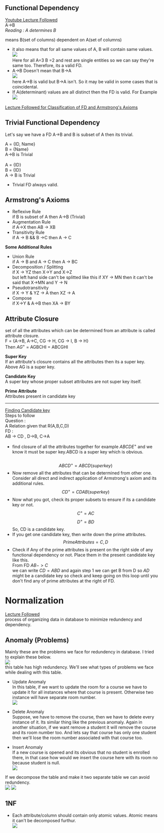 ## Functional Dependency
[Youtube Lecture Followed](https://www.youtube.com/watch?v=dR-jJimWWHA)<br>
A->B<br>
*Reading : A determines B* <br> 

means B(set of columns) dependent on A(set of columns)
- it also means that for all same values of A, B will contain same values.<br>
![](xyz.png)<br>
Here for all A=3 B =2 and rest are single entities so we can say they're same too. Therefore, its a valid FD.<br>
- A->B Doesn't mean that B->A<br>
![](123.png)<br>
here A->B is valid but B->A isn't. So it may be valid in some cases that is coincidental.<br>
- If A(determinant) values are all distinct then the FD is valid. For Example <br>
![](124.png)<br>


[Lecture Followed for Classification of FD and Armstrong's Axioms](https://www.youtube.com/watch?v=eIH7zRVelnw&list=PLdo5W4Nhv31b33kF46f9aFjoJPOkdlsRc&index=5)
## Trivial Functional Dependency
Let's say we have a FD A->B and B is subset of A then its trivial.<br>

A = {ID, Name} <br> 
B = {Name}<br>
A->B is Trivial <br>
<br>
A = {ID}<br>
B = {ID}<br>
A -> B is Trivial<br>

- Trivial FD always valid.


## Armstrong's Axioms
- Reflexive Rule<br>
if B is subset of A then A->B (Trivial)<br>
- Augmentation Rule<br>
if A->X then AB -> XB<br>
- Transitivity Rule<br>
if A -> B  && B ->C then A -> C<br>

**Some Additional Rules**

- Union Rule<br>
if A -> B and A -> C then A -> BC<br>
- Decomposition / Splitting <br>
if X -> YZ then X->Y and X->Z<br>
but left hand side can't be splitted like this if XY -> MN then it can't be said that X->MN and Y -> N <br>
- Pseudotransitivity <br>
if X -> Y & YZ -> A then XZ -> A<br>
- Compose <br>
if X->Y & A->B then XA -> BY<br>

## Attribute Closure
set of all the attributes which can be determined from an attribute is called attribute closure. <br>
F = {A→B,
A→C,
CG → H,
CG → I,
B → H}<br>
Then $AG^+$ = AGBCHI = ABCGHI<br>

**Super Key**<br>
If an attribute's closure contains all the attributes then its a super key.
Above AG is a super key.

**Candidate Key**<br>
A super key whose proper subset attributes are not super key itself.<br>

**Prime Attribute**<br>
Attributes present in candidate key 
****
[Finding Candidate key](https://www.youtube.com/watch?v=L0LEtrIDYrE&list=PLdo5W4Nhv31b33kF46f9aFjoJPOkdlsRc&index=7)<br>
Steps to follow <br>
Question : <br>
A Relation given that R(A,B,C,D)<br>
FD : <br>
AB -> CD , D->B, C->A<br>

-   find closure of all the attributes together for example $ABCDE^+$ and we know it must be super key.ABCD is a super key which is obvious.<br><br>
$$ABCD^+ = ABCD (superkey) $$ 
- Now remove all the attributes that can be determined from other one. Consider all direct and indirect application of Armstrong's axiom and its additional rules.<br>
$$CD^+ = CDAB (superkey)$$
- Now what you got, check its proper subsets to ensure if its a candidate key or not.<br>
$$C^+ = AC$$
$$D^+ = BD$$
So, CD is a candidate key.
- If you get one candidate key, then write down the prime attributes.
$$Prime Attributes = C,D$$
- Check if Any of the prime attributes is present on the right side of any functional dependency or not. Place them in the present candidate key like this.<br>
From FD $AB->C$<br>
we can write $CD = ABD$ and again step 1 we can get B from D so $AD$ might be a candidate key so check and keep going on this loop until you don't find any of prime attributes at the right of FD.<br>

# Normalization
[Lecture Followed](https://www.youtube.com/watch?v=p-j9emhNVTg&list=PLdo5W4Nhv31b33kF46f9aFjoJPOkdlsRc&index=9) <br>
process of organizing data in database to minimize redundency and dependency.

## Anomaly (Problems)
Mainly these are the problems we face for redundency in database. I tried to explain these below. <br>
![](frame2.png)<br>
this table has high redundency. We'll see what types of problems we face while dealing with this table.<br>

- Update Anomaly <br>
In this table, if we want to update the room for a course we have to update it for all instances where that course is present. Otherwise two instance will have separate room number.<br>
![](frame3.png) <br>

- Delete Anomaly<br>
Suppose, we have to remove the course, then we have to delete every instance of it. Its similar thing like the previous anomaly. Again in another situation, if we want remove a student it will remove the course and its room number too. And lets say that course has only one student then we'll lose the room number associated with that course too.<br>

- Insert Anomaly<br>
If a new course is opened and its obvious that no student is enrolled there, in that case how would we insert the course here with its room no because student is null.<br>
![](insertanomaly.png)<br>

If we decompose the table and make it two separate table we can avoid redundency.<br>
![](abc1.png)
![](abc2.png)<br>


## 1NF 
- Each attribute/column should contain only atomic values. Atomic means it can't be decomposed furthur.<br>
![](1256.png)

